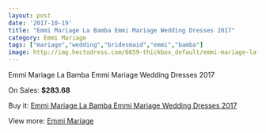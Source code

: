 ```yaml
---
layout: post
date: '2017-10-19'
title: "Emmi Mariage La Bamba Emmi Mariage Wedding Dresses 2017"
category: Emmi Mariage
tags: ["mariage","wedding","bridesmaid","emmi","bamba"]
image: http://img.hectodress.com/6659-thickbox_default/emmi-mariage-la-bamba-emmi-mariage-wedding-dresses-2013.jpg
---
```

Emmi Mariage La Bamba Emmi Mariage Wedding Dresses 2017

On Sales: **$283.68**
<a href="https://www.hectodress.com/emmi-mariage/3332-emmi-mariage-la-bamba-emmi-mariage-wedding-dresses-2013.html"><amp-img layout="responsive" width="600" height="600" src="//img.hectodress.com/6659-thickbox_default/emmi-mariage-la-bamba-emmi-mariage-wedding-dresses-2013.jpg" alt="Emmi Mariage La Bamba Emmi Mariage Wedding Dresses 2017 0" /></a>

Buy it: [Emmi Mariage La Bamba Emmi Mariage Wedding Dresses 2017](https://www.hectodress.com/emmi-mariage/3332-emmi-mariage-la-bamba-emmi-mariage-wedding-dresses-2013.html "Emmi Mariage La Bamba Emmi Mariage Wedding Dresses 2017")

View more: [Emmi Mariage](https://www.hectodress.com/57-emmi-mariage "Emmi Mariage")